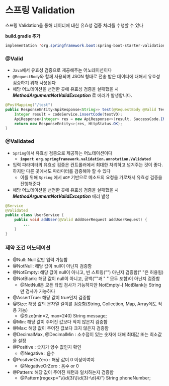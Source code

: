 # 스프링 Validation

스프링 Validation을 통해 데이터에 대한 유효성 검증 처리를 수행할 수 있다

**build.gradle 추가**

```java
implementation 'org.springframework.boot:spring-boot-starter-validation'
```

### @Valid

- `Java`에서 유효성 검증으로 제공해주는 어노테이션이다
- `@RequestBody`와 함께 사용되며 JSON 형태로 전송 받은 데이터에 대해서 유효성 검증하기 위해 사용된다
- 해당 어노테이션을 선언한 곳에 유효성 검증을 실패했을 시 ***MethodArgumentNotValidException*** 로 에러가 발생합니다.

```java
@PostMapping("/test")
public ResponseEntity<ApiResponse<String>> test(@RequestBody @Valid TestVO testVO) {
    Integer result = codeService.insertCode(testVO);
    ApiResponse<Integer> res = new ApiResponse<>(result, SuccessCode.INSERT.getStatus(), SuccessCode.INSERT.getMessage());
    return new ResponseEntity<>(res, HttpStatus.OK);
}
```

### @Validated

- `Spring`에서 유효성 검증으로 제공하는 어노테이션이다
    - **`import org.springframework.validation.annotation.Validated`**
- 입력 파라미터의 유효성 검증은 컨트롤러에서 최대한 처리하고 넘겨주는 것이 좋다. 하지만 다른 곳에서도 파라미터를 검증해야 할 수 있다
    - 이를 위해 `Spring` 에서 `AOP` 기반으로 메소드의 요청을 가로채서 유효성 검증을 진행해준다
- 해당 어노테이션을 선언한 곳에 유효성 검증을 실패했을 시 ***MethodArgumentNotValidException*** 에러 발생

```java
@Service
@Validated
public class UserService {
	public void addUser(@Valid AddUserRequest addUserRequest) {
		...
	}
}
```

### 제약 조건 어노테이션

- @Null: Null 값만 입력 가능함
- @NotNull: 해당 값이 null이 아닌지 검증함
- @NotEmpty: 해당 값이 null이 아니고, 빈 스트링("") 아닌지 검증함(" "은 허용됨)
- @NotBlank: 해당 값이 null이 아니고, 공백(""과 " " 모두 포함)이 아닌지 검증함
    - @NotNull은 모든 타입 검사가 가능하지만 NotEmpty나 NotBlank는 String만 검사가 가능하다
- @AssertTrue: 해당 값이 true인지 검증함
- @Size: 해당 값의 문자열 길이를 검증함(String, Collection, Map, Array에도 적용 가능)
    - @Size(min=2, max=240)
      String message;
- @Min: 해당 값이 주어진 값보다 작지 않은지 검증함
- @Max: 해당 값이 주어진 값보다 크지 않은지 검증함
- @DecimalMax, @DecimalMin : 소수점이 있는 숫자에 대해 최대값 또는 최소값을 설정
- @Positive : 숫자가 양수 값인지 확인
    - @Negative : 음수
- @PositvieOrZero : 해당 값이 0 이상이여야
    - @NegativeOrZero : 음수 or 0
- @Pattern: 해당 값이 주어진 패턴과 일치하는지 검증함
    - @Pattern(regexp="\\(\\d{3}\\)\\d{3}-\\d{4}")
      String phoneNumber;